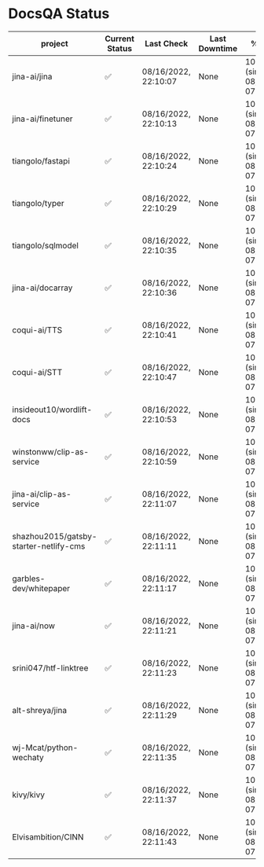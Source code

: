 # DocsQA Status

|               project                |Current Status|     Last Check     |Last Downtime|              % Uptime              |
|--------------------------------------|--------------|--------------------|-------------|------------------------------------|
|jina-ai/jina                          |✅            |08/16/2022, 22:10:07|None         |100.000 (since 08/15/2022, 07:09:42)|
|jina-ai/finetuner                     |✅            |08/16/2022, 22:10:13|None         |100.000 (since 08/15/2022, 07:09:42)|
|tiangolo/fastapi                      |✅            |08/16/2022, 22:10:24|None         |100.000 (since 08/15/2022, 07:09:42)|
|tiangolo/typer                        |✅            |08/16/2022, 22:10:29|None         |100.000 (since 08/15/2022, 07:09:42)|
|tiangolo/sqlmodel                     |✅            |08/16/2022, 22:10:35|None         |100.000 (since 08/15/2022, 07:09:42)|
|jina-ai/docarray                      |✅            |08/16/2022, 22:10:36|None         |100.000 (since 08/15/2022, 07:09:42)|
|coqui-ai/TTS                          |✅            |08/16/2022, 22:10:41|None         |100.000 (since 08/15/2022, 07:09:42)|
|coqui-ai/STT                          |✅            |08/16/2022, 22:10:47|None         |100.000 (since 08/15/2022, 07:09:42)|
|insideout10/wordlift-docs             |✅            |08/16/2022, 22:10:53|None         |100.000 (since 08/15/2022, 07:09:42)|
|winstonww/clip-as-service             |✅            |08/16/2022, 22:10:59|None         |100.000 (since 08/15/2022, 07:09:42)|
|jina-ai/clip-as-service               |✅            |08/16/2022, 22:11:07|None         |100.000 (since 08/15/2022, 07:09:42)|
|shazhou2015/gatsby-starter-netlify-cms|✅            |08/16/2022, 22:11:11|None         |100.000 (since 08/15/2022, 07:09:42)|
|garbles-dev/whitepaper                |✅            |08/16/2022, 22:11:17|None         |100.000 (since 08/15/2022, 07:09:42)|
|jina-ai/now                           |✅            |08/16/2022, 22:11:21|None         |100.000 (since 08/15/2022, 07:09:42)|
|srini047/htf-linktree                 |✅            |08/16/2022, 22:11:23|None         |100.000 (since 08/15/2022, 07:09:42)|
|alt-shreya/jina                       |✅            |08/16/2022, 22:11:29|None         |100.000 (since 08/15/2022, 07:09:42)|
|wj-Mcat/python-wechaty                |✅            |08/16/2022, 22:11:35|None         |100.000 (since 08/15/2022, 07:09:42)|
|kivy/kivy                             |✅            |08/16/2022, 22:11:37|None         |100.000 (since 08/15/2022, 07:09:42)|
|Elvisambition/CINN                    |✅            |08/16/2022, 22:11:43|None         |100.000 (since 08/15/2022, 07:09:42)|
